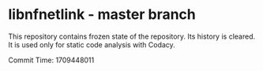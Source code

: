 # libnfnetlink - master branch

This repository contains frozen state of the repository.
Its history is cleared. It is used only for static code
analysis with Codacy.

Commit Time: 1709448011